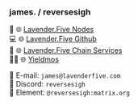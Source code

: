 ### james. / reversesigh  

:bee:  🌐 [Lavender.Five Nodes](https://lavenderfive.com)  
:computer:  🌐 [Lavender.Five Github](https://github.com/lavenderfive)  
:wrench:  🌐 [Lavender.Five Chain Services](https://services.lavenderfive.com/)  
🧑‍🚀  🌐 [Yieldmos](https://yieldmos.com)

📧 E-mail: `james@lavenderfive.com`  
💬 Discord: `reversesigh`  
💬 Element: `@reversesigh:matrix.org`  
  
